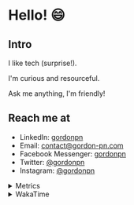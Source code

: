 # Hello! 😄

## Intro

I like tech (surprise!).

I'm curious and resourceful.

Ask me anything, I'm friendly!

## Reach me at

- LinkedIn: [gordonpn](https://www.linkedin.com/in/gordonpn/)
- Email: [contact@gordon-pn.com](mailto:contact@gordon-pn.com)
- Facebook Messenger: [gordonpn](https://www.messenger.com/t/Gordonpn)
- Twitter: [@gordonpn](https://twitter.com/Gordonpn)
- Instagram: [@gordonpn](https://www.instagram.com/gordonpn/)

<details>
  <summary>Metrics</summary>

  <img align="center" src="https://github.com/gordonpn/gordonpn/blob/master/github-metrics.svg" alt="GitHub Metrics">

</details>

<details>
  <summary>WakaTime</summary>

  <!--START_SECTION:waka-->
📊 **This Week I Spent My Time On** 

```text
💬 Programming Languages: 
Java                     14 hrs 25 mins      ██████████████████████░░░   86.61 % 
Makefile                 41 mins             █░░░░░░░░░░░░░░░░░░░░░░░░   04.19 % 
XML                      32 mins             █░░░░░░░░░░░░░░░░░░░░░░░░   03.21 % 
JSON                     23 mins             █░░░░░░░░░░░░░░░░░░░░░░░░   02.39 % 
Brazil Dependency Config 19 mins             ░░░░░░░░░░░░░░░░░░░░░░░░░   01.99 % 

🔥 Editors: 
IntelliJ                 16 hrs 39 mins      █████████████████████████   100.00 % 
```


 Last Updated on 09/12/2023 16:19:54 UTC
<!--END_SECTION:waka-->
</details>

